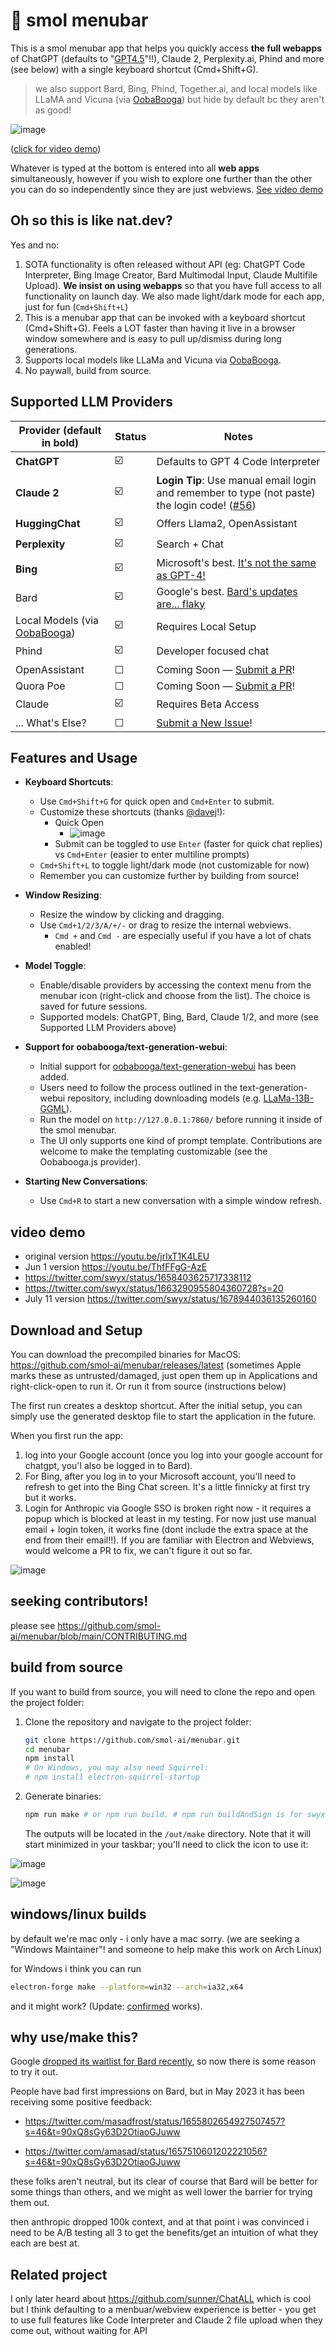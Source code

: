 # 👼 smol menubar

This is a smol menubar app that helps you quickly access **the full webapps** of ChatGPT (defaults to "[GPT4.5](https://www.latent.space/p/code-interpreter#details)"!!), Claude 2, Perplexity.ai, Phind and more (see below) with a single keyboard shortcut (Cmd+Shift+G).

> we also support Bard, Bing, Phind, Together.ai, and local models like LLaMA and Vicuna (via [OobaBooga](https://github.com/oobabooga/text-generation-webui)) but hide by default bc they aren't as good!

![image](https://github.com/smol-ai/menubar/assets/6764957/0cc8f90a-b7eb-447c-808a-6883654dcad4)

([click for video demo](https://twitter.com/swyx/status/1678944036135260160))

Whatever is typed at the bottom is entered into all **web apps** simultaneously, however if you wish to explore one further than the other you can do so independently since they are just webviews. [See video demo](https://www.youtube.com/watch?v=wCGe3_L5a30)

## Oh so this is like nat.dev?

Yes and no:

1. SOTA functionality is often released without API (eg: ChatGPT Code Interpreter, Bing Image Creator, Bard Multimodal Input, Claude Multifile Upload). **We insist on using webapps** so that you have full access to all functionality on launch day. We also made light/dark mode for each app, just for fun (`Cmd+Shift+L`)
2. This is a menubar app that can be invoked with a keyboard shortcut (Cmd+Shift+G). Feels a LOT faster than having it live in a browser window somewhere and is easy to pull up/dismiss during long generations.
3. Supports local models like LLaMa and Vicuna via [OobaBooga](https://github.com/oobabooga/text-generation-webui).
4. No paywall, build from source.

## Supported LLM Providers

| Provider (default in **bold**)                                                     | Status | Notes                                                                                                                                        |
| ---------------------------------------------------------------------------------- | ------ | -------------------------------------------------------------------------------------------------------------------------------------------- |
| **ChatGPT**                                                                        | ☑️     | Defaults to GPT 4 Code Interpreter                                                                                                           |
| **Claude 2**                                                                       | ☑️     | **Login Tip**: Use manual email login and remember to type (not paste) the login code! ([#56](https://github.com/smol-ai/menubar/issues/56)) |
| **HuggingChat**                                                                    | ☑️     | Offers Llama2, OpenAssistant                                                                                                                 |
| **Perplexity**                                                                     | ☑️     | Search + Chat                                                                                                                                |
| **Bing**                                                                           | ☑️     | Microsoft's best. [It's not the same as GPT-4!](https://twitter.com/jeremyphoward/status/1666593682676662272?s=20)                           |
| Bard                                                                               | ☑️     | Google's best. [Bard's updates are... flaky](https://twitter.com/swyx/status/1678495067663925248)                                            |
| Local Models (via [OobaBooga](https://github.com/oobabooga/text-generation-webui)) | ☑️     | Requires Local Setup                                                                                                                         |
| Phind                                                                              | ☑️     | Developer focused chat                                                                                                                       |
| OpenAssistant                                                                      | ☐      | Coming Soon — [Submit a PR](https://github.com/smol-ai/menubar/issues/37)!                                                                   |
| Quora Poe                                                                          | ☐      | Coming Soon — [Submit a PR](https://github.com/smol-ai/menubar/issues/38)!                                                                   |
| Claude                                                                             | ☑️     | Requires Beta Access                                                                                                                         |
| ... What's Else?                                                                   | ☐      | [Submit a New Issue](https://github.com/smol-ai/menubar/issues)!                                                                             |

## Features and Usage

- **Keyboard Shortcuts**:

  - Use `Cmd+Shift+G` for quick open and `Cmd+Enter` to submit.
  - Customize these shortcuts (thanks [@davej](https://github.com/smol-ai/menubar/pull/85)!):
    - Quick Open
      - ![image](https://github.com/davej/smol-ai-menubar/assets/6764957/3a6d0a16-7f54-43e5-9060-ec7b2486d32d)
    - Submit can be toggled to use `Enter` (faster for quick chat replies) vs `Cmd+Enter` (easier to enter multiline prompts)
  - `Cmd+Shift+L` to toggle light/dark mode (not customizable for now)
  - Remember you can customize further by building from source!

- **Window Resizing**:

  - Resize the window by clicking and dragging.
  - Use `Cmd+1/2/3/A/+/-` or drag to resize the internal webviews.
    - `Cmd +` and `Cmd -` are especially useful if you have a lot of chats enabled!

- **Model Toggle**:

  - Enable/disable providers by accessing the context menu from the menubar icon (right-click and choose from the list). The choice is saved for future sessions.
  - Supported models: ChatGPT, Bing, Bard, Claude 1/2, and more (see Supported LLM Providers above)

- **Support for oobabooga/text-generation-webui**:

  - Initial support for [oobabooga/text-generation-webui](https://github.com/oobabooga/text-generation-webui) has been added.
  - Users need to follow the process outlined in the text-generation-webui repository, including downloading models (e.g. [LLaMa-13B-GGML](https://huggingface.co/TheBloke/LLaMa-13B-GGML/blob/main/llama-13b.ggmlv3.q4_0.bin)).
  - Run the model on `http://127.0.0.1:7860/` before running it inside of the smol menubar.
  - The UI only supports one kind of prompt template. Contributions are welcome to make the templating customizable (see the Oobabooga.js provider).

- **Starting New Conversations**:
  - Use `Cmd+R` to start a new conversation with a simple window refresh.

## video demo

- original version https://youtu.be/jrlxT1K4LEU
- Jun 1 version https://youtu.be/ThfFFgG-AzE
- https://twitter.com/swyx/status/1658403625717338112
- https://twitter.com/swyx/status/1663290955804360728?s=20
- July 11 version https://twitter.com/swyx/status/1678944036135260160

## Download and Setup

You can download the precompiled binaries for MacOS: https://github.com/smol-ai/menubar/releases/latest (sometimes Apple marks these as untrusted/damaged, just open them up in Applications and right-click-open to run it. Or run it from source (instructions below)

The first run creates a desktop shortcut. After the initial setup, you can simply use the generated desktop file to start the application in the future.

When you first run the app:

1. log into your Google account (once you log into your google account for chatgpt, you'l also be logged in to Bard).
2. For Bing, after you log in to your Microsoft account, you'll need to refresh to get into the Bing Chat screen. It's a little finnicky at first try but it works.
3. Login for Anthropic via Google SSO is broken right now - it requires a popup which is blocked at least in my testing. For now just use manual email + login token, it works fine (dont include the extra space at the end from their email!!). If you are familiar with Electron and Webviews, would welcome a PR to fix, we can't figure it out so far.

![image](https://github.com/smol-ai/menubar/assets/6764957/dce5b127-e8c2-4be2-97d3-e2fa3042ef24)

## seeking contributors!

please see https://github.com/smol-ai/menubar/blob/main/CONTRIBUTING.md

## build from source

If you want to build from source, you will need to clone the repo and open the project folder:

1. Clone the repository and navigate to the project folder:

   ```bash
   git clone https://github.com/smol-ai/menubar.git
   cd menubar
   npm install
   # On Windows, you may also need Squirrel:
   # npm install electron-squirrel-startup
   ```

2. Generate binaries:

   ```bash
   npm run make # or npm run build. # npm run buildAndSign is for swyx to publish the official codesigned and notarized releases
   ```

   The outputs will be located in the `/out/make` directory. Note that it will start minimized in your taskbar; you'll need to click the icon to use it:

![image](https://github.com/smol-ai/menubar/assets/6764957/76c1f545-d32b-4a0b-a89c-1d68fc45fc72)

![image](images/minimized.jpg)

## windows/linux builds

by default we're mac only - i only have a mac sorry. (we are seeking a "Windows Maintainer"! and someone to help make this work on Arch Linux)

for Windows i think you can run

```bash
electron-forge make --platform=win32 --arch=ia32,x64
```

and it might work? (Update: [confirmed](https://github.com/smol-ai/menubar/issues/79) works).

## why use/make this?

Google [dropped its waitlist for Bard recently](https://www.theverge.com/2023/5/10/23718066/google-bard-ai-features-waitlist-dark-mode-visual-search-io), so now there is some reason to try it out.

People have bad first impressions on Bard, but in May 2023 it has been receiving some positive feedback:

- https://twitter.com/masadfrost/status/1655802654927507457?s=46&t=90xQ8sGy63D2OtiaoGJuww

- https://twitter.com/amasad/status/1657510601202221056?s=46&t=90xQ8sGy63D2OtiaoGJuww

these folks aren't neutral, but its clear of course that Bard will be better for some things than others, and we might as well lower the barrier for trying them out.

then anthropic dropped 100k context, and at that point i was convinced i need to be A/B testing all 3 to get the benefits/get an intuition of what they each are best at.

## Related project

I only later heard about https://github.com/sunner/ChatALL which is cool but I think defaulting to a menbuar/webview experience is better - you get to use full features like Code Interpreter and Claude 2 file upload when they come out, without waiting for API

